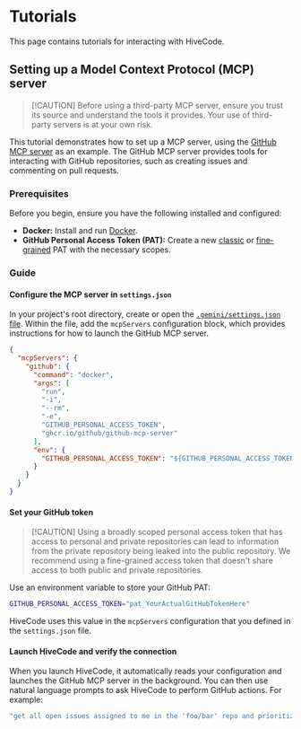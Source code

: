 # Tutorials

This page contains tutorials for interacting with HiveCode.

## Setting up a Model Context Protocol (MCP) server

> [!CAUTION] Before using a third-party MCP server, ensure you trust its source
> and understand the tools it provides. Your use of third-party servers is at
> your own risk.

This tutorial demonstrates how to set up a MCP server, using the
[GitHub MCP server](https://github.com/github/github-mcp-server) as an example.
The GitHub MCP server provides tools for interacting with GitHub repositories,
such as creating issues and commenting on pull requests.

### Prerequisites

Before you begin, ensure you have the following installed and configured:

- **Docker:** Install and run [Docker].
- **GitHub Personal Access Token (PAT):** Create a new [classic] or
  [fine-grained] PAT with the necessary scopes.

[Docker]: https://www.docker.com/
[classic]: https://github.com/settings/tokens/new
[fine-grained]: https://github.com/settings/personal-access-tokens/new

### Guide

#### Configure the MCP server in `settings.json`

In your project's root directory, create or open the
[`.gemini/settings.json` file](../get-started/configuration.md). Within the
file, add the `mcpServers` configuration block, which provides instructions for
how to launch the GitHub MCP server.

```json
{
  "mcpServers": {
    "github": {
      "command": "docker",
      "args": [
        "run",
        "-i",
        "--rm",
        "-e",
        "GITHUB_PERSONAL_ACCESS_TOKEN",
        "ghcr.io/github/github-mcp-server"
      ],
      "env": {
        "GITHUB_PERSONAL_ACCESS_TOKEN": "${GITHUB_PERSONAL_ACCESS_TOKEN}"
      }
    }
  }
}
```

#### Set your GitHub token

> [!CAUTION] Using a broadly scoped personal access token that has access to
> personal and private repositories can lead to information from the private
> repository being leaked into the public repository. We recommend using a
> fine-grained access token that doesn't share access to both public and private
> repositories.

Use an environment variable to store your GitHub PAT:

```bash
GITHUB_PERSONAL_ACCESS_TOKEN="pat_YourActualGitHubTokenHere"
```

HiveCode uses this value in the `mcpServers` configuration that you defined in
the `settings.json` file.

#### Launch HiveCode and verify the connection

When you launch HiveCode, it automatically reads your configuration and launches
the GitHub MCP server in the background. You can then use natural language
prompts to ask HiveCode to perform GitHub actions. For example:

```bash
"get all open issues assigned to me in the 'foo/bar' repo and prioritize them"
```
